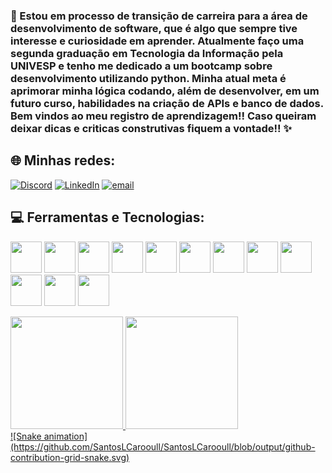<h3>💫 Estou em processo de transição de carreira para a área de desenvolvimento de software, que é algo que sempre tive interesse e curiosidade em aprender. 
Atualmente faço uma segunda graduação em Tecnologia da Informação pela UNIVESP e tenho me dedicado a um bootcamp sobre desenvolvimento utilizando python. 
Minha atual meta é aprimorar minha lógica codando, além de desenvolver, em um futuro curso, habilidades na criação de APIs e banco de dados.
<div></div> Bem vindos ao meu registro de aprendizagem!! Caso queiram deixar dicas e criticas construtivas fiquem a vontade!! ✨<h3></h3> 


## 🌐 Minhas redes:
[![Discord](https://img.shields.io/badge/Discord-%237289DA.svg?logo=discord&logoColor=white)](https://discord.gg/calciohidrogenio) [![LinkedIn](https://img.shields.io/badge/LinkedIn-%230077B5.svg?logo=linkedin&logoColor=white)](https://linkedin.com/in/www.linkedin.com/in/lsantoscaroline) [![email](https://img.shields.io/badge/Email-D14836?logo=gmail&logoColor=white)](mailto:carooull.1412@gmail.com) 

## 💻 Ferramentas e Tecnologias:
<img loading="lazy" src="https://cdn.jsdelivr.net/gh/devicons/devicon/icons/git/git-original.svg" width="50" height="50"/> <img loading="lazy" src="https://cdn.jsdelivr.net/gh/devicons/devicon@latest/icons/bash/bash-original.svg" width="50" height="50"/> <img loading="lazy" src="https://cdn.jsdelivr.net/gh/devicons/devicon@latest/icons/canva/canva-original.svg" width="50" height="50"/> <img loading="lazy" src="https://cdn.jsdelivr.net/gh/devicons/devicon@latest/icons/github/github-original.svg" width="50" height="50"/> <img loading="lazy" src="https://cdn.jsdelivr.net/gh/devicons/devicon@latest/icons/google/google-original.svg" width="50" height="50"/> <img loading="lazy" src="https://cdn.jsdelivr.net/gh/devicons/devicon@latest/icons/linkedin/linkedin-plain.svg" width="50" height="50"/> <img loading="lazy" src="https://cdn.jsdelivr.net/gh/devicons/devicon@latest/icons/linux/linux-original.svg" width="50" height="50"/> <img loading="lazy" src="https://cdn.jsdelivr.net/gh/devicons/devicon@latest/icons/photoshop/photoshop-original.svg" width="50" height="50"/> <img loading="lazy" src="https://cdn.jsdelivr.net/gh/devicons/devicon@latest/icons/pycharm/pycharm-original.svg" width="50" height="50"/> <img loading="lazy" src="https://cdn.jsdelivr.net/gh/devicons/devicon@latest/icons/python/python-original.svg" width="50" height="50"/> <img loading="lazy" src="https://cdn.jsdelivr.net/gh/devicons/devicon@latest/icons/vscode/vscode-original.svg" height="50"/>   <img loading="lazy" src="https://cdn.jsdelivr.net/gh/devicons/devicon@latest/icons/windows11/windows11-original.svg" height="50"/>  

<div>
<a href="https://github.com/SantosLCarooull">
<img loading="lazy" height="180em" src="https://github-readme-stats.vercel.app/api/top-langs/?username=SantosLCarooull&layout=compact&langs_count=7&theme=dracula"/>
<img loading="lazy" height="180em" src="https://github-readme-stats.vercel.app/api?username=SantosLCarooull&show_icons=true&theme=dracula&include_all_commits=true&count_private=true"/>
</div>
![Snake animation](https://github.com/SantosLCarooull/SantosLCarooull/blob/output/github-contribution-grid-snake.svg)


